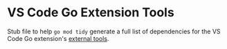 # VS Code Go Extension Tools

Stub file to help `go mod tidy` generate a full list of dependencies for the
VS Code Go extension's [external tools](https://github.com/golang/vscode-go/wiki/tools).

